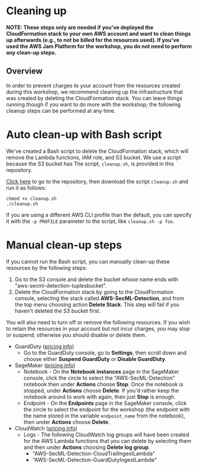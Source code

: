 # Cleaning up

**NOTE: These steps only are needed if you've deployed the CloudFormation stack to your own AWS account and want to clean things up afterwards (e.g., to not be billed for the resources used). If you've used the AWS Jam Platform for the workshop, you do not need to perform any clean-up steps.**

## Overview

In order to prevent charges to your account from the resources created during this workshop, we recommend cleaning up the infrastructure that was created by deleting the CloudFormation stack. You can leave things running though if you want to do more with the workshop; the following cleanup steps can be performed at any time.

# Auto clean-up with Bash script

We've created a Bash script to delete the CloudFormation stack, which will remove the Lambda functions, IAM role, and S3 bucket. We use a script because the S3 bucket has The script, `cleanup.sh`, is provided in this repository.

[Click here](https://github.com/aws-samples/aws-ml-detection-workshop) to go to the repository, then download the script `cleanup.sh` and run it as follows:

```
chmod +x cleanup.sh
./cleanup.sh
```

If you are using a different AWS CLI profile than the default, you can specify it with the `-p PROFILE` parameter to the script, like `cleanup.sh -p foo`.

# Manual clean-up steps

If you cannot run the Bash script, you can manually clean-up these resources by the following steps:

1. Go to the S3 console and delete the bucket whose name ends with "aws-secml-detection-tuplesbucket".
2. Delete the CloudFormation stack by going to the CloudFormation console, selecting the stack called **AWS-SecML-Detection**, and from the top menu choosing action **Delete Stack**. This step will fail if you haven't deleted the S3 bucket first.

You will also need to turn off or remove the following resources. If you wish to retain the resources in your account but not incur charges, you may stop or suspend; otherwise you should disable or delete them.

- GuardDuty ([pricing info](https://aws.amazon.com/guardduty/pricing/))
    - Go to the GuardDuty console, go to **Settings**, then scroll down and choose either **Suspend GuardDuty** or **Disable GuardDuty**.
- SageMaker ([pricing info](https://aws.amazon.com/sagemaker/pricing/))
    - Notebook - On the **Notebook instances** page in the SageMaker console, click the circle to select the "AWS-SecML-Detection" notebook then under **Actions** choose **Stop**. Once the notebook is stopped, under **Actions** choose **Delete**. If you'd rather keep the notebook around to work with again, then just **Stop** is enough.
    - Endpoint - On the **Endpoints** page in the SageMaker console, click the circle to select the endpoint for the workshop (the endpoint with the name stored in the variable `endpoint_name` from the notebook), then under **Actions** choose **Delete**.
- CloudWatch ([pricing info](https://aws.amazon.com/cloudwatch/pricing/))
    - Logs - The following CloudWatch log groups will have been created for the AWS Lambda functions that you can delete by selecting them and then under **Actions** choosing **Delete log group**.
        - "AWS-SecML-Detection-CloudTrailIngestLambda"
        - "AWS-SecML-Detection-GuardDutyIngestLambda"

